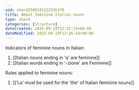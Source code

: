 ```yaml
---
uid: shard2509191222335370
title: About feminine Italian nouns
type: shard
categories: [structure]
dateCreated: 2025-09-19T12:22:33+08:00
dateModified: 2025-09-19T12:26:54+08:00
---
```

Indicators of feminine nouns in Italian:
1. [[Italian nouns ending in 'a' are feminine]]
2. [[Italian words ending in '-zione' are Feminine]]

Rules applied to feminine nouns:
1. [['La' must be used for the 'the' of Italian feminine nouns]]